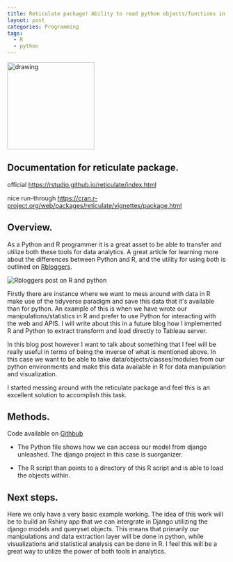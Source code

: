 ```yaml
---
title: Reticulate package! Ability to read python objects/functions in R.
layout: post
categories: Programming
tags:
  - R
  - python
---
```


<img src="https://rstudio.github.io/reticulate/images/reticulated_python.png" alt="drawing" width="200"/>

## Documentation for reticulate package.

official
https://rstudio.github.io/reticulate/index.html

nice run-through
https://cran.r-project.org/web/packages/reticulate/vignettes/package.html

## Overview.

As a Python and R programmer it is a great asset to be able to transfer and utilize both these tools for data analytics. A great article for learning more about the differences between Python and R, and the utility for using both is outlined on [Rbloggers](https://www.r-bloggers.com/r-and-python-how-to-integrate-the-best-of-both-into-your-data-science-workflow/).

![Rbloggers post on R and python](https://i0.wp.com/www.business-science.io/assets/2018-10-08-python-and-r/python_r_strengths.png?zoom=2.5&w=456)

Firstly there are instance where we want to mess around with data in R make use of the tidyverse paradigm and save this data that it's available than for python. An example of this is when we have wrote our manipulations/statistics in R and prefer to use Python for interacting with the web and APIS. I will write about this in a future blog how I implemented R and Python to extract transform and load directly to Tableau server.

In this blog post however I want to talk about something that I feel will be really useful in terms of being the inverse of what is mentioned above. In this case we want to be able to take data/objects/classes/modules from our python environments and make this data available in R for data manipulation and visualization.

I started messing around with the reticulate package and feel this is an excellent solution to accomplish this task.

## Methods.

Code available on [Githbub](https://github.com/wheeldogg/reticulate_django)

- The Python file shows how we can access our model from django unleashed. The django project in this case is suorganizer.

- The R script than points to a directory of this R script and is able to load the objects within.

## Next steps.

Here we only have a very basic example working.
The idea of this work will be to build an Rshiny app that we can intergrate in Django utilizing the django models and queryset objects.
This means that primarily our manipulations and data extraction layer will be done in python, while visualizations and statistical analysis can be done in R.
I feel this will be a great way to utilize the power of both tools in analytics.

